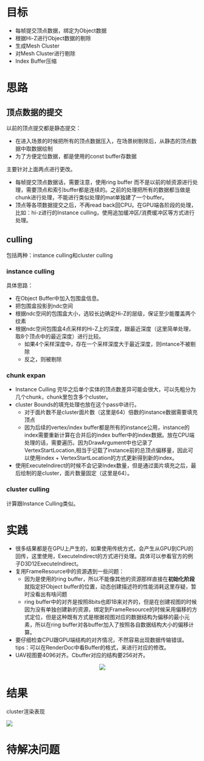 # 目标
- 每帧提交顶点数据，绑定为Object数据
- 根据Hi-Z进行Object数据的剔除
- 生成Mesh Cluster
- 对Mesh Cluster进行剔除
- Index Buffer压缩

# 思路
## 顶点数据的提交
以前的顶点提交都是静态提交：
- 在进入场景的时候把所有的顶点数据压入，在场景树剔除后，从静态的顶点数据中取数据绘制
- 为了方便定位数据，都是使用的const buffer存数据

主要针对上面两点进行更改。
- 每帧提交顶点数据话，需要注意，使用ring buffer 而不是以前的帧资源进行处理，需要顶点和索引buffer都是连续的。之前的处理把所有的数据都当做是chunk进行处理，不能进行类似处理的mat单独建了一个buffer。
- 顶点等各项数据提交之后，不再read back回CPU。在GPU端各阶段的处理，比如：hi-z进行的Instance culling，使用追加缓冲区/消费缓冲区等方式进行处理。

## culling
包括两种：instance culling和cluster culling

### instance culling
具体思路：
- 在Object Buffer中加入包围盒信息。
- 把包围盒投影到ndc空间
- 根据ndc空间的包围盒大小，选较长边确定Hi-Z的层级，保证至少能覆盖两个纹素
- 根据ndc空间包围盒4点采样的Hi-Z上的深度，跟最近深度（这里简单处理，取8个顶点中的最近深度）进行比较。
  - 如果4个采样深度中，存在一个采样深度大于最近深度，则intance不被剔除
  - 反之，则被剔除

### chunk expan
- Instance Culling 完毕之后单个实体的顶点数差异可能会很大，可以先粗分为几个chunk，chunk里包含多个cluster。
- cluster Bounds的填充处理也放在这个pass中进行。
  - 对于面片数不是cluster面片数（这里是64）倍数的instance数据需要填充顶点
  - 因为后续的vertex/index buffer都是所有的instance公用，instance的index需要重新计算在合并后的index buffer中的index数据。放在CPU端处理的话，需要遍历。因为DrawArgument中也记录了VertexStartLocation,相当于记载了instance前的总顶点偏移量，因此可以使用index + VertexStartLocation的方式更新得到新的index。
- 使用ExecuteIndirect的时候不会记录Index数量，但是通过面片填充之后，最后绘制的是cluster，面片数量固定（这里是64）。

### cluster culling
计算跟Instance Culling类似。

# 实践
- 很多结果都是在GPU上产生的，如果使用传统方式，会产生从GPU到CPU的回传，这里使用，ExecuteIndirect的方式进行处理。具体可以参看官方的例子D3D12ExecuteIndirect。
- 复用FrameResource中的资源遇到一些问题： 
  - 因为是使用的ring buffer，所以不能像其他的资源那样直接在**初始化阶段**就指定好Object buffer的位置，动态创建描述符的性能消耗这里存疑，暂时没看出有啥问题
  - ring buffer中的对齐是按照8bits也即1B来对齐的，但是在创建视图的时候因为没有单独创建新的资源，绑定到FrameResource的时候采用偏移的方式定位，但是这种既有方式是根据视图对应的数据结构为偏移的最小元素，所以在ring buffer对各buffer加入了按照各自数据结构大小的偏移计算。
- 要仔细检查CPU跟GPU端结构的对齐情况，不然容易出现数据传输错误。tips：可以在RenderDoc中看Buffer的格式，来进行对应的修改。
- UAV视图要4096对齐。Cbuffer对应的结构要256对齐。


<div align="center">

![][RenderDocStrutureDebug]

</div>


# 结果
cluster渲染表现
<div>

![][ClusterCullingRes]

</div>

[RenderDocStrutureDebug]: ./RenderDocStrutureDebug.jpg
[ClusterCullingRes]: ./ClusterCullingRes.jpg
# 待解决问题

